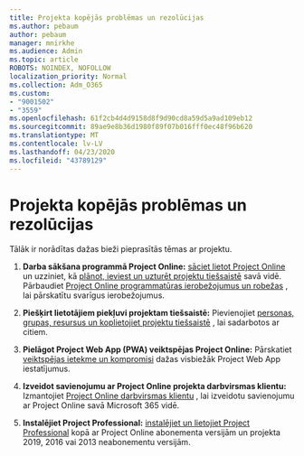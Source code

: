 ```yaml
---
title: Projekta kopējās problēmas un rezolūcijas
ms.author: pebaum
author: pebaum
manager: mnirkhe
ms.audience: Admin
ms.topic: article
ROBOTS: NOINDEX, NOFOLLOW
localization_priority: Normal
ms.collection: Adm_O365
ms.custom:
- "9001502"
- "3559"
ms.openlocfilehash: 61f2cb4d4d9158d8f9d90cd8a59d5a9ad109eb12
ms.sourcegitcommit: 89ae9e8b36d1980f89f07b016fff0ec48f96b620
ms.translationtype: MT
ms.contentlocale: lv-LV
ms.lasthandoff: 04/23/2020
ms.locfileid: "43789129"
---
```

# <a name="project-common-issues-and-resolutions"></a>Projekta kopējās problēmas un rezolūcijas

Tālāk ir norādītas dažas bieži pieprasītās tēmas ar projektu.

1. **Darba sākšana programmā Project Online:**  [sāciet lietot Project Online](https://docs.microsoft.com/ProjectOnline/get-started-with-project-online) un uzziniet, kā [plānot, ieviest un uzturēt projektu tiešsaistē](https://docs.microsoft.com/projectonline/project-online) savā vidē. Pārbaudiet [Project Online programmatūras ierobežojumus un robežas](https://docs.microsoft.com/ProjectOnline/project-online-software-boundaries-and-limits) , lai pārskatītu svarīgus ierobežojumus.

2. **Piešķirt lietotājiem piekļuvi projektam tiešsaistē:** Pievienojiet [personas, grupas, resursus un koplietojiet projektu tiešsaistē](https://docs.microsoft.com/projectonline/step-2-add-people-to-project-online) , lai sadarbotos ar citiem. 

3. **Pielāgot Project Web App (PWA) veiktspējas Project Online:** Pārskatiet [veiktspējas ietekme un kompromisi](https://docs.microsoft.com/projectonline/tune-project-online-performance) dažas visbiežāk Project Web App iestatījumus.

4. **Izveidot savienojumu ar Project Online projekta darbvirsmas klientu:** Izmantojiet [Project Online darbvirsmas klientu](https://docs.microsoft.com/projectonline/connect-to-project-online-with-the-project-online-desktop-client) , lai izveidotu savienojumu ar Project Online savā Microsoft 365 vidē. 

5. **Instalējiet Project Professional:** [instalējiet un lietojiet Project Professional](https://support.office.com/article/install-project-7059249b-d9fe-4d61-ab96-5c5bf435f281) kopā ar Project Online abonementa versijām un projekta 2019, 2016 vai 2013 neabonementu versijām.
